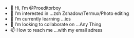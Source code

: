 - 👋 Hi, I’m @Proeditorboy
- 👀 I’m interested in ...zsh Zshadow/Termux/Photo editing
- 🌱 I’m currently learning ...ics
- 💞️ I’m looking to collaborate on ...Any Thing
- 📫 How to reach me ...with my email adress

<!---
Proeditorboy/Proeditorboy is a ✨ special ✨ repository because its `README.md` (this file) appears on your GitHub profile.
You can click the Preview link to take a look at your changes.
--->
